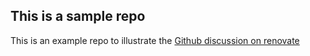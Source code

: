 ## This is a sample repo

This is an example repo to illustrate the [Github discussion on renovate](https://github.com/renovatebot/renovate/discussions/29863)
